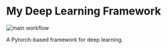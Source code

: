 # My Deep Learning Framework

![main workflow](https://github.com/ngessert/my_dl_framework/.github/workflows/main.yml/badge.svg)

A Pytorch-based framework for deep learning. 
